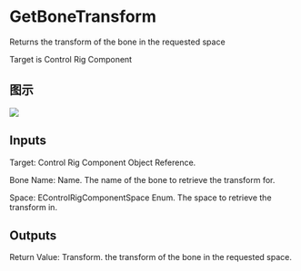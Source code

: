 # GetBoneTransform

Returns the transform of the bone in the requested space

Target is Control Rig Component

## 图示

![]($-20221218-18312197.png)

## Inputs

Target: Control Rig Component Object Reference.

Bone Name: Name. The name of the bone to retrieve the transform for.

Space: EControlRigComponentSpace Enum. The space to retrieve the transform in.  

## Outputs

Return Value: Transform. the transform of the bone in the requested space.

